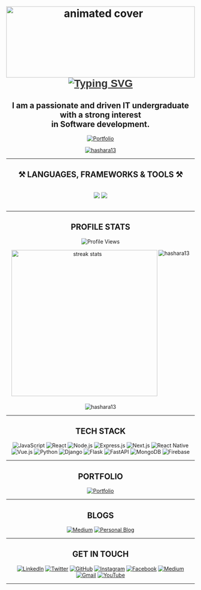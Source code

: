 <h1 align="center">
  <img src="https://user-images.githubusercontent.com/74038190/213910845-af37a709-8995-40d6-be59-724526e3c3d7.gif" width="100%" style="max-height: 190px;" alt="animated cover">
  <br>

  
<div align="center">
  <a href="https://git.io/typing-svg">
    <img src="https://readme-typing-svg.herokuapp.com?font=Righteous&weight=600&size=45&duration=4000&pause=1000&center=true&vCenter=true&random=false&width=720&height=100&lines=Hi+Hi+%F0%9F%91%8B%2C+I%27m+Hashara+Nethmin+%F0%9F%91%8B+" alt="Typing SVG" style="font-family: 'Righteous', sans-serif; color: #333;">
  </a>
</div>



<h2 align="center">I am a passionate and driven IT undergraduate with a strong interest
  <br> in Software development. </h2>

<div align="center">

[![Portfolio](https://img.shields.io/badge/Portfolio-333333?style=for-the-badge&logo=notion&logoColor=white)](https://hashara-nethmin.vercel.app/)


</div>
<p align="center">
  
<a href="https://github.com/ryo-ma/github-profile-trophy">
  <img src="https://github-profile-trophy.vercel.app/?username=Hashara13&theme=darkhub&row=1" alt="hashara13" />
</a>


</p>


<hr/>


<div align="center">

## ⚒️ LANGUAGES, FRAMEWORKS & TOOLS ⚒️

</div>
<br/>


<div align="center">
    <img src="https://skillicons.dev/icons?i=react,bootstrap,mui,html,css,vscode,github,figma,tailwind,git,r" />
    <img src="https://skillicons.dev/icons?i=nodejs,python,javascript,typescript,express,firebase,mongodb,c,java,nextjs,mysql,flask,selenium,aws,azure" /><br>

</div>
<br/>

<hr/>

<div align="center">

## PROFILE STATS
  ![Profile Views](https://komarev.com/ghpvc/?username=Hashara13&color=blueviolet&style=flat-square)
<div style="display: flex; justify-content: center;">
  <img align="left" width=390 src="https://github-readme-streak-stats-salesp07.vercel.app/?user=salesp07&count_private=true&theme=radical" alt="streak stats"/>
  <img src="https://github-readme-stats.vercel.app/api/top-langs?username=Hashara13&show_icons=true&locale=en&layout=compact&theme=radical" alt="hashara13" />
</div>

<div style="margin-top: 20px;">
  <img src="https://github-readme-stats.vercel.app/api?username=Hashara13&show_icons=true&locale=en&theme=radical&rank_icon=github&border_radius=10" alt="hashara13" />
</div>





</div>
<hr/>

<div align="center">
  
## TECH STACK

![JavaScript](https://img.shields.io/badge/-JavaScript-black?style=for-the-badge&logo=javascript)
![React](https://img.shields.io/badge/-React-black?style=for-the-badge&logo=react)
![Node.js](https://img.shields.io/badge/-Node.js-black?style=for-the-badge&logo=Node.js)
![Express.js](https://img.shields.io/badge/-Express.js-black?style=for-the-badge&logo=express)
![Next.js](https://img.shields.io/badge/-Next.js-black?style=for-the-badge&logo=next.js)
![React Native](https://img.shields.io/badge/-React%20Native-black?style=for-the-badge&logo=react)
![Vue.js](https://img.shields.io/badge/-Vue.js-black?style=for-the-badge&logo=vue.js)
![Python](https://img.shields.io/badge/-Python-black?style=for-the-badge&logo=python)
![Django](https://img.shields.io/badge/-Django-black?style=for-the-badge&logo=django)
![Flask](https://img.shields.io/badge/-Flask-black?style=for-the-badge&logo=flask)
![FastAPI](https://img.shields.io/badge/-FastAPI-black?style=for-the-badge&logo=fastapi)
![MongoDB](https://img.shields.io/badge/-MongoDB-black?style=for-the-badge&logo=mongodb)
![Firebase](https://img.shields.io/badge/-Firebase-black?style=for-the-badge&logo=firebase)

</div>

<hr/>

<div align="center">
  
## PORTFOLIO

[![Portfolio](https://img.shields.io/badge/Portfolio-333333?style=for-the-badge&logo=notion&logoColor=white)](https://hasharanethmin.netlify.app)

</div>

<hr/>

<div align="center">
  
## BLOGS

[![Medium](https://img.shields.io/badge/Medium-12100E?style=for-the-badge&logo=medium&logoColor=white)](https://medium.com/@hasharanethmin)
[![Personal Blog](https://img.shields.io/badge/Personal%20Blog-FF5722?style=for-the-badge&logo=blogger&logoColor=white)](https://hasharanethmin.blogspot.com/)


</div>

<hr/>

<div align="center">
  
## GET IN TOUCH

[![LinkedIn](https://img.shields.io/badge/LinkedIn-0077B5?style=for-the-badge&logo=linkedin&logoColor=white)](https://www.linkedin.com/in/hashara-nethmin-084925213)
[![Twitter](https://img.shields.io/badge/Twitter-1DA1F2?style=for-the-badge&logo=twitter&logoColor=white)](https://twitter.com/Hashara_nethmin)
[![GitHub](https://img.shields.io/badge/GitHub-100000?style=for-the-badge&logo=github&logoColor=white)](https://github.com/Hashara13)
[![Instagram](https://img.shields.io/badge/Instagram-E4405F?style=for-the-badge&logo=instagram&logoColor=white)](https://instagram.com/_kanchuka?utm_source=qr&igshid=MzNlNGNkZWQ4Mg==)
[![Facebook](https://img.shields.io/badge/Facebook-1877F2?style=for-the-badge&logo=facebook&logoColor=white)](https://www.facebook.com/profile.php?id=100008720083262&mibextid=ZbWKwL)
[![Medium](https://img.shields.io/badge/Medium-12100E?style=for-the-badge&logo=medium&logoColor=white)](https://medium.com/@hasharanethmin)
[![Gmail](https://img.shields.io/badge/Gmail-D14836?style=for-the-badge&logo=gmail&logoColor=white)](mailto:hnethmin13@gmail.com)
[![YouTube](https://img.shields.io/badge/YouTube-FF0000?style=for-the-badge&logo=youtube&logoColor=white)](https://youtube.com/@hasharanethmin2555?si=FQ44x-dDTZdiwyMt)

</div>

<hr/>

